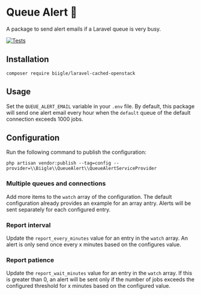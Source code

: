 # Queue Alert 🚨

A package to send alert emails if a Laravel queue is very busy.

[![Tests](https://github.com/biigle/laravel-queue-alert/actions/workflows/tests.yml/badge.svg)](https://github.com/biigle/laravel-queue-alert/actions/workflows/tests.yml)

## Installation

```
composer require biigle/laravel-cached-openstack
```

## Usage

Set the `QUEUE_ALERT_EMAIL` variable in your `.env` file. By default, this package will send one alert email every hour when the `default` queue of the default connection exceeds 1000 jobs.

## Configuration

Run the following command to publish the configuration:

```
php artisan vendor:publish --tag=config --provider=\\Biigle\\QueueAlert\\QueueAlertServiceProvider
```

### Multiple queues and connections

Add more items to the `watch` array of the configuration. The default configuration already provides an example for an array antry. Alerts will be sent separately for each configured entry.

### Report interval

Update the `report_every_minutes` value for an entry in the `watch` array. An alert is only send once every x minutes based on the configures value.

### Report patience

Update the `report_wait_minutes` value for an entry in the `watch` array. If this is greater than 0, an alert will be sent only if the number of jobs exceeds the configured threshold for x minutes based on the configured value.
